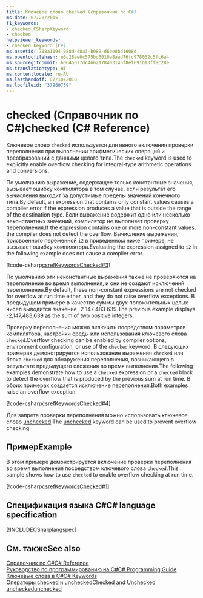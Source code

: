 ```yaml
---
title: Ключевое слово checked (справочник по C#)
ms.date: 07/20/2015
f1_keywords:
- checked_CSharpKeyword
- checked
helpviewer_keywords:
- checked keyword [C#]
ms.assetid: 718a1194-988d-48a3-b089-d6ee8bd1608d
ms.openlocfilehash: e6c28ee0c575bd6010a8aad76fc978062c5fc6a4
ms.sourcegitcommit: 60645077dc4b62178403145f8ef691b13ffec28e
ms.translationtype: HT
ms.contentlocale: ru-RU
ms.lasthandoff: 07/10/2018
ms.locfileid: "37960759"
---
```

# <a name="checked-c-reference"></a><span data-ttu-id="ac824-102">checked (Справочник по C#)</span><span class="sxs-lookup"><span data-stu-id="ac824-102">checked (C# Reference)</span></span>

<span data-ttu-id="ac824-103">Ключевое слово `checked` используется для явного включения проверки переполнения при выполнении арифметических операций и преобразований с данными целого типа.</span><span class="sxs-lookup"><span data-stu-id="ac824-103">The `checked` keyword is used to explicitly enable overflow checking for integral-type arithmetic operations and conversions.</span></span>

<span data-ttu-id="ac824-104">По умолчанию выражение, содержащее только константные значения, вызывает ошибку компилятора в том случае, если результат его вычисления выходит за допустимые пределы значений конечного типа.</span><span class="sxs-lookup"><span data-stu-id="ac824-104">By default, an expression that contains only constant values causes a compiler error if the expression produces a value that is outside the range of the destination type.</span></span> <span data-ttu-id="ac824-105">Если выражение содержит одно или несколько неконстантных значений, компилятор не выполняет проверку переполнения.</span><span class="sxs-lookup"><span data-stu-id="ac824-105">If the expression contains one or more non-constant values, the compiler does not detect the overflow.</span></span> <span data-ttu-id="ac824-106">Вычисление выражения, присвоенного переменной `i2` в приведенном ниже примере, не вызывает ошибку компилятора.</span><span class="sxs-lookup"><span data-stu-id="ac824-106">Evaluating the expression assigned to `i2` in the following example does not cause a compiler error.</span></span>

[!code-csharp[csrefKeywordsChecked#3](~/samples/snippets/csharp/VS_Snippets_VBCSharp/csrefKeywordsChecked/CS/csrefKeywordsChecked.cs#3)]

<span data-ttu-id="ac824-107">По умолчанию эти неконстантные выражения также не проверяются на переполнение во время выполнения, и они не создают исключений переполнения.</span><span class="sxs-lookup"><span data-stu-id="ac824-107">By default, these non-constant expressions are not checked for overflow at run time either, and they do not raise overflow exceptions.</span></span> <span data-ttu-id="ac824-108">В предыдущем примере в качестве суммы двух положительных целых чисел выводится значение -2 147 483 639.</span><span class="sxs-lookup"><span data-stu-id="ac824-108">The previous example displays -2,147,483,639 as the sum of two positive integers.</span></span>

<span data-ttu-id="ac824-109">Проверку переполнения можно включить посредством параметров компилятора, настройки среды или использования ключевого слова `checked`.</span><span class="sxs-lookup"><span data-stu-id="ac824-109">Overflow checking can be enabled by compiler options, environment configuration, or use of the `checked` keyword.</span></span> <span data-ttu-id="ac824-110">В следующих примерах демонстрируется использование выражения `checked` или блока `checked` для обнаружения переполнения, возникающего в результате предыдущего сложения во время выполнения.</span><span class="sxs-lookup"><span data-stu-id="ac824-110">The following examples demonstrate how to use a `checked` expression or a `checked` block to detect the overflow that is produced by the previous sum at run time.</span></span> <span data-ttu-id="ac824-111">В обоих примерах создается исключение переполнения.</span><span class="sxs-lookup"><span data-stu-id="ac824-111">Both examples raise an overflow exception.</span></span>

[!code-csharp[csrefKeywordsChecked#4](~/samples/snippets/csharp/VS_Snippets_VBCSharp/csrefKeywordsChecked/CS/csrefKeywordsChecked.cs#4)]

<span data-ttu-id="ac824-112">Для запрета проверки переполнения можно использовать ключевое слово [unchecked](../../../csharp/language-reference/keywords/unchecked.md).</span><span class="sxs-lookup"><span data-stu-id="ac824-112">The [unchecked](../../../csharp/language-reference/keywords/unchecked.md) keyword can be used to prevent overflow checking.</span></span>

## <a name="example"></a><span data-ttu-id="ac824-113">Пример</span><span class="sxs-lookup"><span data-stu-id="ac824-113">Example</span></span>

<span data-ttu-id="ac824-114">В этом примере демонстрируется включение проверки переполнения во время выполнения посредством ключевого слова `checked`.</span><span class="sxs-lookup"><span data-stu-id="ac824-114">This sample shows how to use `checked` to enable overflow checking at run time.</span></span>

[!code-csharp[csrefKeywordsChecked#1](~/samples/snippets/csharp/VS_Snippets_VBCSharp/csrefKeywordsChecked/CS/csrefKeywordsChecked.cs#1)]

## <a name="c-language-specification"></a><span data-ttu-id="ac824-115">Спецификация языка C#</span><span class="sxs-lookup"><span data-stu-id="ac824-115">C# language specification</span></span>

[!INCLUDE[CSharplangspec](~/includes/csharplangspec-md.md)]

## <a name="see-also"></a><span data-ttu-id="ac824-116">См. также</span><span class="sxs-lookup"><span data-stu-id="ac824-116">See also</span></span>

[<span data-ttu-id="ac824-117">Справочник по C#</span><span class="sxs-lookup"><span data-stu-id="ac824-117">C# Reference</span></span>](../../../csharp/language-reference/index.md)  
[<span data-ttu-id="ac824-118">Руководство по программированию на C#</span><span class="sxs-lookup"><span data-stu-id="ac824-118">C# Programming Guide</span></span>](../../../csharp/programming-guide/index.md)  
[<span data-ttu-id="ac824-119">Ключевые слова в C#</span><span class="sxs-lookup"><span data-stu-id="ac824-119">C# Keywords</span></span>](../../../csharp/language-reference/keywords/index.md)  
[<span data-ttu-id="ac824-120">Операторы checked и unchecked</span><span class="sxs-lookup"><span data-stu-id="ac824-120">Checked and Unchecked</span></span>](../../../csharp/language-reference/keywords/checked-and-unchecked.md)  
[<span data-ttu-id="ac824-121">unchecked</span><span class="sxs-lookup"><span data-stu-id="ac824-121">unchecked</span></span>](../../../csharp/language-reference/keywords/unchecked.md)
